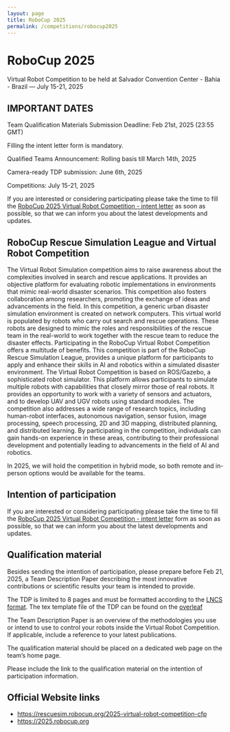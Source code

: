 ```yaml
---
layout: page
title: RoboCup 2025
permalink: /competitions/robocup2025
---
```


# RoboCup 2025

Virtual Robot Competition to be held at Salvador Convention Center - Bahia - Brazil — July 15-21, 2025

## IMPORTANT DATES


Team Qualification Materials Submission Deadline: Feb 21st, 2025 (23:55 GMT)

Filling the intent letter form is mandatory.

Qualified Teams Announcement: Rolling basis till March 14th, 2025

Camera-ready TDP submission:  June 6th, 2025

Competitions: July 15-21, 2025


If you are interested or considering participating please take the time to fill the  [RoboCup 2025 Virtual Robot Competition - intent letter](https://docs.google.com/forms/d/e/1FAIpQLSfvXrsia1IbEk6lMGCfF1z_x6mk66zJ4hDJTqGo7KvC07mB0A/viewform) as soon as possible, so that we can inform you about the latest developments and updates. 
 

## RoboCup Rescue Simulation League and Virtual Robot Competition

The Virtual Robot Simulation competition aims to raise awareness about the complexities involved in search and rescue applications. It provides an objective platform for evaluating robotic implementations in environments that mimic real-world disaster scenarios. This competition also fosters collaboration among researchers, promoting the exchange of ideas and advancements in the field. In this competition, a generic urban disaster simulation environment is created on network computers. This virtual world is populated by robots who carry out search and rescue operations. These robots are designed to mimic the roles and responsibilities of the rescue team in the real-world to work together with the rescue team to reduce the disaster effects.
Participating in the RoboCup Virtual Robot Competition offers a multitude of benefits. This competition is part of the RoboCup Rescue Simulation League, provides a unique platform for participants to apply and enhance their skills in AI and robotics within a simulated disaster environment. The Virtual Robot Competition is based on ROS/Gazebo, a sophisticated robot simulator. This platform allows participants to simulate multiple robots with capabilities that closely mirror those of real robots. It provides an opportunity to work with a variety of sensors and actuators, and to develop UAV and UGV robots using standard modules. 
The competition also addresses a wide range of research topics, including human-robot interfaces, autonomous navigation, sensor fusion, image processing, speech processing, 2D and 3D mapping, distributed planning, and distributed learning. By participating in the competition, individuals can gain hands-on experience in these areas, contributing to their professional development and potentially leading to advancements in the field of AI and robotics.

In 2025, we will hold the competition in hybrid mode, so both remote and in-person options would be available for the teams.

## Intention of participation

If you are interested or considering participating please take the time to fill the [RoboCup 2025 Virtual Robot Competition - intent letter](https://docs.google.com/forms/d/e/1FAIpQLSfvXrsia1IbEk6lMGCfF1z_x6mk66zJ4hDJTqGo7KvC07mB0A/viewform) form as soon as possible, so that we can inform you about the latest developments and updates. 

##  Qualification material

Besides sending the intention of participation, please prepare before Feb 21, 2025, a Team Description Paper describing the most innovative contributions or scientific results your team is intended to provide.

The TDP is limited to 8 pages and must be formatted according to the [LNCS format](http://www.springer.com/gp/computer-science/lncs/conference-proceedings-guidelines). The tex template file of the TDP can be found on the [overleaf](https://www.overleaf.com/read/nrcfnpygskyx)


The Team Description Paper is an overview of the methodologies you use or intend to use to control your robots inside the Virtual Robot Competition. If applicable, include a reference to your latest publications.

The qualification material should be placed on a dedicated web page on the team’s home page.

Please include the link to the qualification material on the intention of participation information.


## Official Website links
- https://rescuesim.robocup.org/2025-virtual-robot-competition-cfp
- https://2025.robocup.org
